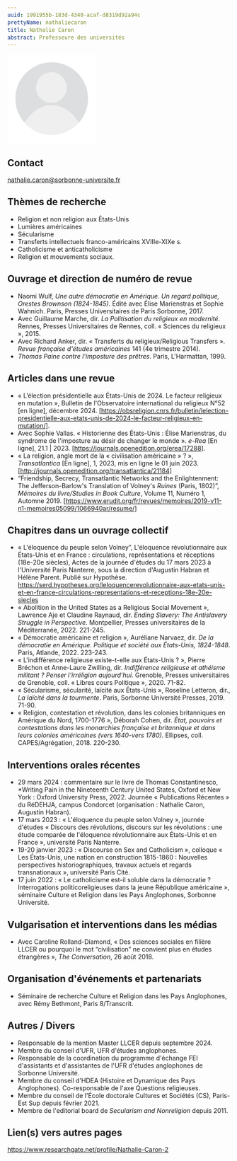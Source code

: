 ```yaml
---
uuid: 1991955b-183d-4340-acaf-d8319d92a94c
prettyName: nathaliecaron
title: Nathalie Caron
abstract: Professeure des universités
---
```



<img src="./avatar.webp" width="200px" />

## Contact

 nathalie.caron@sorbonne-universite.fr

## Thèmes de recherche

- Religion et non religion aux États-Unis
- Lumières américaines
- Sécularisme
- Transferts intellectuels franco-américains XVIIIe-XIXe s.
- Catholicisme et anticatholicisme
- Religion et mouvements sociaux.

## Ouvrage et direction de numéro de revue

 - Naomi Wulf, *Une autre démocratie en Amérique. Un regard politique, Orestes Brownson (1824-1845)*. Édité avec Élise Marienstras et Sophie Wahnich. Paris, Presses Universitaires de Paris Sorbonne, 2017.
- Avec Guillaume Marche, dir. *La Politisation du religieux en modernité*. Rennes, Presses Universitaires de Rennes, coll. « Sciences du religieux », 2015.
- Avec Richard Anker, dir. « Transferts du religieux/Religious Transfers ». *Revue française d'études américaines* 141 (4e trimestre 2014).
- *Thomas Paine contre l'imposture des prêtres*. Paris, L'Harmattan, 1999.

## Articles dans une revue

 -  « L’élection présidentielle aux États-Unis de 2024. Le facteur religieux en mutation », Bulletin de l'Observatoire international du religieux N°52 [en ligne], décembre 2024. [https://obsreligion.cnrs.fr/bulletin/lelection-presidentielle-aux-etats-unis-de-2024-le-facteur-religieux-en-mutation/].
 - Avec Sophie Vallas. « Historienne des États-Unis : Élise Marienstras, du syndrome de l'imposture au désir de changer le monde ». *e-Rea* [En ligne], 21.1 | 2023. [https://journals.openedition.org/erea/17288].
- « La religion, angle mort de la « civilisation américaine » ? », *Transatlantica* [En ligne], 1, 2023, mis en ligne le 01 juin 2023. [http://journals.openedition.org/transatlantica/21184]
- “Friendship, Secrecy, Transatlantic Networks and the Enlightenment: The Jefferson-Barlow's Translation of Volney's *Ruines* (Paris, 1802)”, *Mémoires du livre/Studies in Book Culture*, Volume 11, Numéro 1, Automne 2019. [https://www.erudit.org/fr/revues/memoires/2019-v11-n1-memoires05099/1066940ar/resume/]

## Chapitres dans un ouvrage collectif

 - « L'éloquence du peuple selon Volney”, L'éloquence révolutionnaire aux États-Unis et en France : circulations, représentations et réceptions (18e-20e siècles), Actes de la journée d'études du 17 mars 2023 à l'Université Paris Nanterre, sous la direction d'Augustin Habran et Hélène Parent. Publié sur Hypothèse. https://serd.hypotheses.org/leloquencerevolutionnaire-aux-etats-unis-et-en-france-circulations-representations-et-receptions-18e-20e-siecles
- « Abolition in the United States as a Religious Social Movement », Lawrence Aje et Claudine Raynaud, dir. *Ending Slavery: The Antislavery Struggle in Perspective*. Montpellier, Presses universitaires de la Méditerranée, 2022. 221-245.
- « Démocratie américaine et religion », Auréliane Narvaez, dir. *De la démocratie en Amérique. Politique et société aux États-Unis, 1824-1848*. Paris, Atlande, 2022. 223-243.
- « L'indifférence religieuse existe-t-elle aux États-Unis ? », Pierre Bréchon et Anne-Laure Zwilling, dir. *Indifférence religieuse et athéisme militant ? Penser l'irréligion aujourd'hui*. Grenoble, Presses universitaires de Grenoble, coll. « Libres cours Politique », 2020. 71-82.
- « Sécularisme, sécularité, laïcité aux États-Unis », Roseline Letteron, dir., *La laïcité dans la tourmente*. Paris, Sorbonne Université Presses, 2019. 71-90.
- « Religion, contestation et révolution, dans les colonies britanniques en Amérique du Nord, 1700-1776 », Déborah Cohen, dir. *État, pouvoirs et contestations dans les monarchies française et britannique et dans leurs colonies américaines (vers 1640-vers 1780)*. Ellipses, coll. CAPES/Agrégation, 2018. 220-230.

## Interventions orales récentes

 - 29 mars 2024 : commentaire sur le livre de Thomas Constantinesco, *Writing Pain in the Nineteenth Century United States, Oxford et New York : Oxford University Press, 2022. Journée « Publications Récentes » du RéDEHJA, campus Condorcet (organisation : Nathalie Caron, Augustin Habran).
-  17 mars 2023 : « L'éloquence du peuple selon Volney », journée d'études « Discours des révolutions, discours sur les révolutions : une étude comparée de l'éloquence révolutionnaire aux États-Unis et en France », université Paris Nanterre.
- 19-20 janvier 2023 : « Discourse on Sex and Catholicism », colloque « Les États-Unis, une nation en construction 1815-1860 : Nouvelles perspectives historiographiques, travaux actuels et regards transnationaux », université Paris Cité.
- 17 juin 2022 : « Le catholicisme est-il soluble dans la démocratie ? Interrogations politicoreligieuses dans la jeune République américaine », séminaire Culture et Religion dans les Pays Anglophones, Sorbonne Université.

## Vulgarisation et interventions dans les médias

 - Avec Caroline Rolland-Diamond, « Des sciences sociales en filière LLCER ou pourquoi le mot “civilisation” ne convient plus en études étrangères », *The Conversation*, 26 août 2018.

## Organisation d'événements et partenariats

 - Séminaire de recherche Culture et Religion dans les Pays Anglophones, avec Rémy Bethmont, Paris 8/Transcrit.

## Autres / Divers

- Responsable de la mention Master LLCER depuis septembre 2024.
- Membre du conseil d'UFR, UFR d'études anglophones.
- Responsable de la coordination du programme d'échange FEI d'assistants et d'assistantes de l'UFR d'études anglophones de Sorbonne Université.
- Membre du conseil d'HDEA (Histoire et Dynamique des Pays Anglophones). Co-responsable de l'axe Questions religieuses.
- Membre du conseil de l'École doctorale Cultures et Sociétés (CS), Paris-Est Sup depuis février 2021.
- Membre de l'editorial board de *Secularism and Nonreligion* depuis 2011.

## Lien(s) vers autres pages

 https://www.researchgate.net/profile/Nathalie-Caron-2
